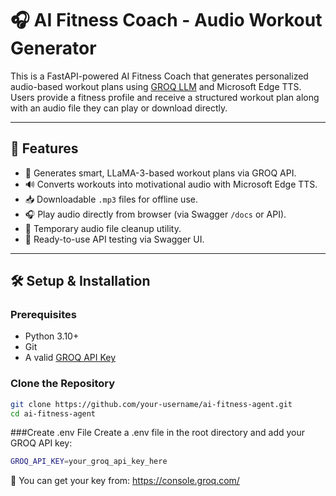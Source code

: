 # 🎧 AI Fitness Coach - Audio Workout Generator

This is a FastAPI-powered AI Fitness Coach that generates personalized audio-based workout plans using [GROQ LLM](https://groq.com) and Microsoft Edge TTS. Users provide a fitness profile and receive a structured workout plan along with an audio file they can play or download directly.

---

## 🚀 Features

- 🧠 Generates smart, LLaMA-3-based workout plans via GROQ API.
- 🔊 Converts workouts into motivational audio with Microsoft Edge TTS.
- 📥 Downloadable `.mp3` files for offline use.
- 🎧 Play audio directly from browser (via Swagger `/docs` or API).
- 🔄 Temporary audio file cleanup utility.
- 🧪 Ready-to-use API testing via Swagger UI.

---

## 🛠️ Setup & Installation

### Prerequisites

- Python 3.10+
- Git
- A valid [GROQ API Key](https://console.groq.com/)
  
### Clone the Repository

```bash
git clone https://github.com/your-username/ai-fitness-agent.git
cd ai-fitness-agent
```
###Create .env File
Create a .env file in the root directory and add your GROQ API key:
```bash
GROQ_API_KEY=your_groq_api_key_here
```
🔐 You can get your key from: https://console.groq.com/
